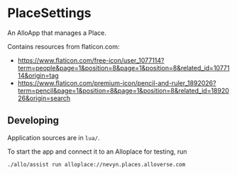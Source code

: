 # PlaceSettings

An AlloApp that manages a Place.

Contains resources from flaticon.com:
* https://www.flaticon.com/free-icon/user_1077114?term=people&page=1&position=8&page=1&position=8&related_id=1077114&origin=tag
* https://www.flaticon.com/premium-icon/pencil-and-ruler_1892026?term=pencil&page=1&position=8&page=1&position=8&related_id=1892026&origin=search

## Developing

Application sources are in `lua/`.

To start the app and connect it to an Alloplace for testing, run

```
./allo/assist run alloplace://nevyn.places.alloverse.com
```
